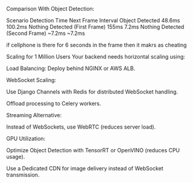 Comparison With Object Detection:

Scenario	                        Detection Time	    Next Frame Interval
Object Detected	                        48.6ms	            100.2ms
Nothing Detected (First Frame)	        155ms	            7.2ms
Nothing Detected (Second Frame)	        ~7.2ms	            ~7.2ms

if cellphone is there for 6 seconds in the frame then it makrs as cheating


Scaling for 1 Million Users
Your backend needs horizontal scaling using:

Load Balancing: Deploy behind NGINX or AWS ALB.

WebSocket Scaling:

Use Django Channels with Redis for distributed WebSocket handling.

Offload processing to Celery workers.

Streaming Alternative:

Instead of WebSockets, use WebRTC (reduces server load).

GPU Utilization:

Optimize Object Detection with TensorRT or OpenVINO (reduces CPU usage).

Use a Dedicated CDN for image delivery instead of WebSocket transmission.